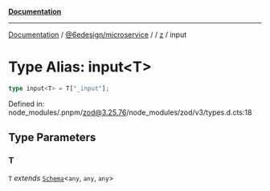 [**Documentation**](../../../../../README.md)

***

[Documentation](../../../../../README.md) / [@6edesign/microservice](../../../README.md) / [](../../../README.md) / [z](../README.md) / input

# Type Alias: input&lt;T&gt;

```ts
type input<T> = T["_input"];
```

Defined in: node\_modules/.pnpm/zod@3.25.76/node\_modules/zod/v3/types.d.cts:18

## Type Parameters

### T

`T` *extends* [`Schema`](../classes/Schema.md)&lt;`any`, `any`, `any`&gt;
